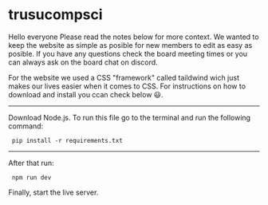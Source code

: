 # trusucompsci
Hello everyone Please read the notes below for more context. We wanted to keep the website as simple as posible for new members to edit as easy as posible. If you have any questions check the board meeting times or you can always ask on the board chat on discord.

For the website we used a CSS "framework" called taildwind wich just makes our lives easier when it comes to CSS. For instructions on how to download and install you ccan check below 😃.

------------------------------------------------------------------------------------

Download Node.js.
To run this file go to the terminal and run the following command: 

     pip install -r requirements.txt


------------------------------------------------------------------------------------

After that run: 

     npm run dev

Finally, start the live server.
